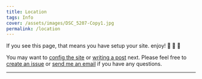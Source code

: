 ```yaml
---
title: Location
tags: Info
cover: /assets/images/DSC_5207-Copy1.jpg
permalink: /location
---
```


If you see this page, that means you have setup your site. enjoy! :ghost: :ghost: :ghost:

You may want to [config the site](https://tianqi.name/jekyll-TeXt-theme/docs/en/configuration) or [writing a post](https://tianqi.name/jekyll-TeXt-theme/docs/en/writing-posts) next. Please feel free to [create an issue](https://github.com/kitian616/jekyll-TeXt-theme/issues) or [send me an email](mailto:kitian616@outlook.com) if you have any questions.

<!--more-->
<script type="text/javascript" src="https://form.jotform.com/jsform/212537028926155"></script>
---

